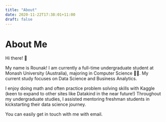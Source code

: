 ```yaml
---
title: "About"
date: 2020-11-22T17:38:01+11:00
draft: false
---
```


# About Me
 Hi there! 👋

My name is Rounak! I am currently a full-time undergraduate student at Monash University (Australia), majoring in Computer Science 👨‍💻. My current study focuses on Data Science and Business Analytics.

I enjoy doing math and often practice problem solving skills with Kaggle (keen to expand to other sites like Datakind in the near future!) Throughout my undergraduate studies, I assisted mentoring freshman students in kickstarting their data science journey.

You can easily get in touch with me with email.

